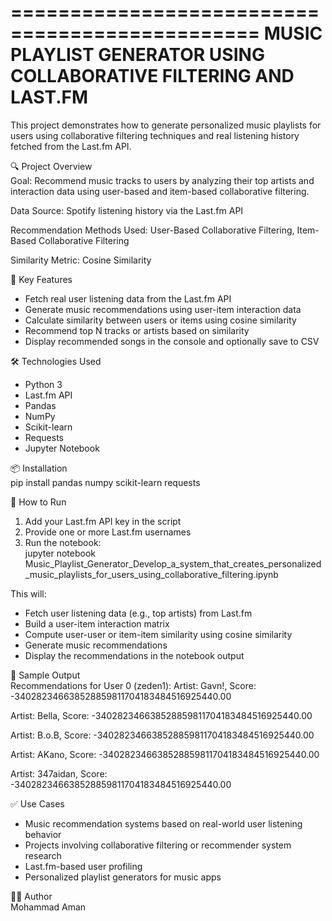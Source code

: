 ===============================================
   MUSIC PLAYLIST GENERATOR USING COLLABORATIVE FILTERING AND LAST.FM
===============================================

This project demonstrates how to generate personalized music playlists for users using collaborative filtering techniques and real listening history fetched from the Last.fm API.

🔍 Project Overview  
Goal: Recommend music tracks to users by analyzing their top artists and interaction data using user-based and item-based collaborative filtering.  

Data Source: Spotify listening history via the Last.fm API  

Recommendation Methods Used: User-Based Collaborative Filtering, Item-Based Collaborative Filtering  

Similarity Metric: Cosine Similarity

🧠 Key Features  
- Fetch real user listening data from the Last.fm API  
- Generate music recommendations using user-item interaction data  
- Calculate similarity between users or items using cosine similarity  
- Recommend top N tracks or artists based on similarity  
- Display recommended songs in the console and optionally save to CSV

🛠️ Technologies Used  
- Python 3  
- Last.fm API  
- Pandas  
- NumPy  
- Scikit-learn  
- Requests  
- Jupyter Notebook

📦 Installation  
pip install pandas numpy scikit-learn requests

🚀 How to Run  
1. Add your Last.fm API key in the script  
2. Provide one or more Last.fm usernames  
3. Run the notebook:  
   jupyter notebook Music_Playlist_Generator_Develop_a_system_that_creates_personalized_music_playlists_for_users_using_collaborative_filtering.ipynb

This will:  
- Fetch user listening data (e.g., top artists) from Last.fm  
- Build a user-item interaction matrix  
- Compute user-user or item-item similarity using cosine similarity  
- Generate music recommendations  
- Display the recommendations in the notebook output

📄 Sample Output  
Recommendations for User 0 (zeden1):
Artist: Gavn!, Score: -340282346638528859811704183484516925440.00

Artist: Bella, Score: -340282346638528859811704183484516925440.00

Artist: B.o.B, Score: -340282346638528859811704183484516925440.00

Artist: AKano, Score: -340282346638528859811704183484516925440.00

Artist: 347aidan, Score: -340282346638528859811704183484516925440.00

✅ Use Cases  
- Music recommendation systems based on real-world user listening behavior  
- Projects involving collaborative filtering or recommender system research  
- Last.fm-based user profiling  
- Personalized playlist generators for music apps

🧑‍💻 Author  
Mohammad Aman  
